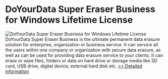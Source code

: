 # DoYourData Super Eraser Business for Windows Lifetime License
![DoYourData Super Eraser Business for Windows Lifetime License](https://mycommerce.akamaized.net/api/pimages/P300915321/BIG/300915321.PNG)
DoYourData Super Eraser Business is the ultimate permanent data erasure solution for enterprise, organization or business service. It can service all the users within one company or organization with secure data erasure, as well as can be used for providing data erasure service to your clients. It can erase or wipe files, folders or data on hard drive or storage media like SD card, USB drive, digital device, external hard disk etc.
[>> Detailed information](https://secure.shareit.com/shareit/product.html?productid=300915321&affiliateid=200057808)